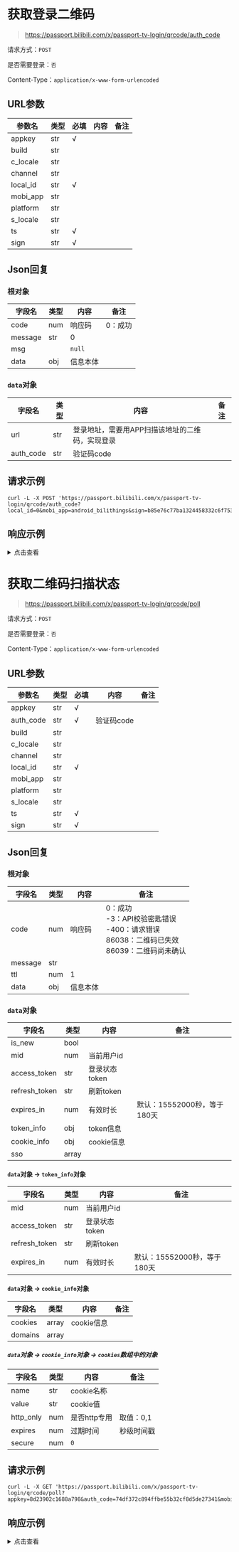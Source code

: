 # 获取登录二维码

> https://passport.bilibili.com/x/passport-tv-login/qrcode/auth_code

请求方式：`POST`

是否需要登录：`否`

Content-Type：`application/x-www-form-urlencoded`

## URL参数

| 参数名      | 类型  | 必填  | 内容  | 备注  |
|----------|-----|-----|-----|-----|
| appkey   | str | √   |     |     |
| build    | str |     |     |     |
| c_locale | str |     |     |     |
| channel  | str |     |     |     |
| local_id | str | √   |     |     |
| mobi_app | str |     |     |     |
| platform | str |     |     |     |
| s_locale | str |     |     |     |
| ts       | str | √   |     |     |
| sign     | str | √   |     |     |

## Json回复

### 根对象

| 字段名     | 类型  | 内容     | 备注   |
|---------|-----|--------|------|
| code    | num | 响应码    | 0：成功 |
| message | str | 0      |      |
| msg     |     | `null` |      |
| data    | obj | 信息本体   |      |

### `data`对象

| 字段名       | 类型  | 内容                        | 备注  |
|-----------|-----|---------------------------|-----|
| url       | str | 登录地址，需要用APP扫描该地址的二维码，实现登录 |     |
| auth_code | str | 验证码code                   |     |

## 请求示例

```shell
curl -L -X POST 'https://passport.bilibili.com/x/passport-tv-login/qrcode/auth_code?local_id=0&mobi_app=android_bilithings&sign=b85e76c77ba1324458332c6f753152a0&appkey=8d23902c1688a798&platform=android&ts=1664512278'
```

## 响应示例

<details>
<summary>点击查看</summary>

```json
{
  "code": 0,
  "message": "0",
  "ttl": 1,
  "data": {
    "url": "https://passport.bilibili.com/x/passport-tv-login/h5/qrcode/auth?auth_code=ab4f5d1d14b96ab6ab7746ff03848741&mobi_app=android_bilithings",
    "auth_code": "ab4f5d1d14b96ab6ab7746ff03848741"
  }
}
```

</details>

# 获取二维码扫描状态

> https://passport.bilibili.com/x/passport-tv-login/qrcode/poll

请求方式：`POST`

是否需要登录：`否`

Content-Type：`application/x-www-form-urlencoded`

## URL参数

| 参数名       | 类型  | 必填  | 内容      | 备注  |
|-----------|-----|-----|---------|-----|
| appkey    | str | √   |         |     |
| auth_code | str | √   | 验证码code |     |
| build     | str |     |         |     |
| c_locale  | str |     |         |     |
| channel   | str |     |         |     |
| local_id  | str | √   |         |     |
| mobi_app  | str |     |         |     |
| platform  | str |     |         |     |
| s_locale  | str |     |         |     |
| ts        | str | √   |         |     |
| sign      | str | √   |         |     |

## Json回复

### 根对象

| 字段名     | 类型  | 内容   | 备注                                                                          |
|---------|-----|------|-----------------------------------------------------------------------------|
| code    | num | 响应码  | 0：成功<br/>-3：API校验密匙错误<br/>-400：请求错误<br/>86038：二维码已失效<br/>86039：二维码尚未确认<br/> |
| message | str |      |                                                                             |
| ttl     | num | 1    |                                                                             |
| data    | obj | 信息本体 |                                                                             |

### `data`对象

| 字段名           | 类型    | 内容        | 备注                  |
|---------------|-------|-----------|---------------------|
| is_new        | bool  |           |                     |
| mid           | num   | 当前用户id    |                     |
| access_token  | str   | 登录状态token |                     |
| refresh_token | str   | 刷新token   |                     |
| expires_in    | num   | 有效时长      | 默认：15552000秒，等于180天 |
| token_info    | obj   | token信息   |                     |
| cookie_info   | obj   | cookie信息  |                     |
| sso           | array |           |                     |

#### `data`对象 -> `token_info`对象

| 字段名           | 类型  | 内容        | 备注                  |
|---------------|-----|-----------|---------------------|
| mid           | num | 当前用户id    |                     |
| access_token  | str | 登录状态token |                     |
| refresh_token | str | 刷新token   |                     |
| expires_in    | num | 有效时长      | 默认：15552000秒，等于180天 |

#### `data`对象 -> `cookie_info`对象

| 字段名     | 类型    | 内容       | 备注  |
|---------|-------|----------|-----|
| cookies | array | cookie信息 |     |
| domains | array |          |     |

##### `data`对象 -> `cookie_info`对象 -> `cookies`数组中的对象

| 字段名       | 类型  | 内容       | 备注     |
|-----------|-----|----------|--------|
| name      | str | cookie名称 |        |
| value     | str | cookie值  |        |
| http_only | num | 是否http专用 | 取值：0,1 |
| expires   | num | 过期时间     | 秒级时间戳  |
| secure    | num | `0`      |        |

## 请求示例

```shell
curl -L -X GET 'https://passport.bilibili.com/x/passport-tv-login/qrcode/poll?appkey=8d23902c1688a798&auth_code=74df372c894ffbe55b32cf8d5de27341&mobi_app=android_bilithings&platform=android&local_id=0&sign=b52b76a42718e01154a23330da7f1372&ts=1664513181'
```

## 响应示例

<details>
<summary>点击查看</summary>

```json
{
  "code": 0,
  "message": "0",
  "ttl": 1,
  "data": {
    "is_new": false,
    "mid": 10086,
    "access_token": "********************************",
    "refresh_token": "********************************",
    "expires_in": 15552000,
    "token_info": {
      "mid": 10086,
      "access_token": "********************************",
      "refresh_token": "********************************",
      "expires_in": 15552000
    },
    "cookie_info": {
      "cookies": [
        {
          "name": "SESSDATA",
          "value": "********************************",
          "http_only": 1,
          "expires": 1679988973,
          "secure": 0
        },
        {
          "name": "bili_jct",
          "value": "********************************",
          "http_only": 0,
          "expires": 1679988973,
          "secure": 0
        },
        {
          "name": "DedeUserID",
          "value": "*******",
          "http_only": 0,
          "expires": 1679988973,
          "secure": 0
        },
        {
          "name": "DedeUserID__ckMd5",
          "value": "****************",
          "http_only": 0,
          "expires": 1679988973,
          "secure": 0
        },
        {
          "name": "sid",
          "value": "********",
          "http_only": 0,
          "expires": 1679988973,
          "secure": 0
        }
      ],
      "domains": [
        ".bilibili.com",
        ".biligame.com",
        ".bigfun.cn",
        ".bigfunapp.cn",
        ".dreamcast.hk"
      ]
    },
    "sso": [
      "https://passport.bilibili.com/api/v2/sso",
      "https://passport.biligame.com/api/v2/sso",
      "https://passport.bigfunapp.cn/api/v2/sso"
    ]
  }
}
```

</details>